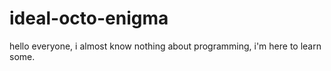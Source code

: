 # ideal-octo-enigma
hello everyone, i almost know nothing about programming, i'm here to learn some.
